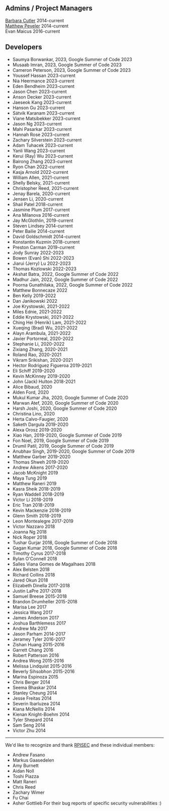 ## Admins / Project Managers  
[Barbara Cutler](http://www.cs.rpi.edu/~cutler/) 2014-current  
[Matthew Peveler](http://mpeveler.com/) 2014-current  
Evan Maicus 2016-current  

## Developers  

- Saumya Borwankar, 2023, Google Summer of Code 2023
- Musaab Imran, 2023, Google Summer of Code 2023
- Cameron Peterson, 2023, Google Summer of Code 2023
- Youssef Hassan 2023-current
- Nia Heermance 2023-current
- Eden Bendheim 2023-current
- Jason Chen 2023-current
- Anson Decker 2023-current
- Jaeseok Kang 2023-current
- Hanson Gu 2023-current
- Sátvik Karanam 2023-current
- Viane Matsibekker 2023-current
- Jason Ng 2023-current
- Mahi Pasarkar 2023-current
- Hannah Rose 2023-current
- Zachary Silverstein 2023-current
- Adam Tuhacek 2023-current
- Yanli Wang 2023-current
- Kerui (Ray) Wu 2023-current
- Bairong Zhang 2023-current
- Ryon Chan 2022-current
- Kasja Arnold 2022-current
- William Allen, 2021-current
- Shelly Belsky, 2021-current
- Christopher Reed, 2021-current
- Jenay Barela, 2020-current
- Jensen Li, 2020-current
- Shail Patel 2018-current
- Jasmine Plum 2017-current
- Ana Milanova 2016-current
- Jay McGlothlin, 2019-current
- Steven Lindsey 2014-current
- Peter Bailie 2014-current
- David Goldschmidt 2014-current
- Konstantin Kuzmin 2018-current
- Preston Carman 2019-current
- Jody Sunray 2022-2023
- Bowen (Evan) Shi 2022-2023
- Jiarui (Jerry) Lu 2022-2023
- Thomas Kozlowski 2022-2023
- Akshat Batra, 2022, Google Summer of Code 2022
- Madhur Jain, 2022, Google Summer of Code 2022
- Poorna Gunathilaka, 2022, Google Summer of Code 2022
- Matthew Bonnecaze 2022
- Ben Kelly 2019-2022
- Dan Janikowski 2022
- Joe Krystowski, 2021-2022
- Miles Ednie, 2021-2022
- Eddie Krystowski, 2021-2022
- Ching Hei (Henrik) Lam, 2021-2022
- Xueqing (Brad) Wu, 2021-2022
- Alayn Arambula, 2021-2022
- Javier Portorreal, 2020-2022
- Stephanie Li, 2020-2022
- Zixiang Zhang, 2020-2021
- Roland Rao, 2020-2021
- Vikram Srikishan, 2020-2021
- Hector Rodriguez Figueroa 2019-2021
- Eli Schiff 2019-2020
- Kevin McKinney 2019-2020
- John (Jack) Hulton 2018-2021
- Alice Bibaud, 2020
- Alden Ford, 2020
- Mukul Kumar Jha, 2020, Google Summer of Code 2020
- Marwan Atef, 2020, Google Summer of Code 2020
- Harsh Joshi, 2020, Google Summer of Code 2020
- Christina Lino, 2020
- Herta Calvo-Faugier, 2020
- Saketh Dargula 2019-2020
- Alexa Orosz 2019-2020
- Xiao Han, 2019-2020, Google Summer of Code 2019
- Fon Noel, 2019, Google Summer of Code 2019
- Drumil Patil, 2019, Google Summer of Code 2019
- Anubhav Singh, 2019-2020, Google Summer of Code 2019
- Matthew Garber 2019-2020
- Thomas Shweh 2019-2020
- Andrew Aikens 2017-2020
- Jacob McKnight 2019
- Maya Tung 2019
- Matthew Raneri 2019
- Kasra Sheik 2018-2019
- Ryan Waddell 2018-2019
- Victor Li 2018-2019
- Eric Tran 2018-2019
- Kevin Mackenzie 2018-2019
- Glenn Smith 2018-2019
- Leon Montealegre 2017-2019
- Victor Nazzaro 2018
- Joanna Ng 2018
- Nick Roper 2018
- Tushar Gurjar 2018, Google Summer of Code 2018
- Gagan Kumar 2018, Google Summer of Code 2018
- Timothy Cyrus 2017-2018
- Rylan O'Connell 2018
- Salles Viana Gomes de Magalhaes 2018
- Alex Belsten 2018
- Richard Collins 2018
- Jared Okun 2018
- Elizabeth Dinella 2017-2018
- Justin LaPre 2017-2018
- Samuel Breese 2015-2018
- Brandon Drumheller 2015-2018
- Marisa Lee 2017
- Jessica Wang 2017
- James Anderson 2017
- Joshua Barthlemess 2017
- Andrew Ma 2017
- Jason Parham 2014-2017
- Jeramey Tyler 2016-2017
- Zishan Huang 2015-2016
- Garrett Chang 2016
- Robert Patterson 2016
- Andrea Wong 2015-2016
- Melissa Lindquist 2015-2016
- Beverly Sihsobhon 2015-2016
- Marina Espinoza 2015
- Chris Berger 2014
- Seema Bhaskar 2014
- Stanley Cheung 2014
- Jesse Freitas 2014
- Severin Ibarluzea 2014
- Kiana McNellis 2014
- Kienan Knight-Boehm 2014
- Tyler Shepard 2014
- Sam Seng 2014
- Victor Zhu 2014

------------------------------  
We'd like to recognize and thank [RPISEC](https://rpis.ec/) and these individual members:  

- Andrew Fasano
- Markus Gaasedelen
- Amy Burnett
- Aidan Noll
- Toshi Piazza
- Matt Raneri
- Chris Reed
- Zachary Wimer
- Fu Chai
- Asher Gottlieb
For their bug reports of specific security vulnerabilities :)  
